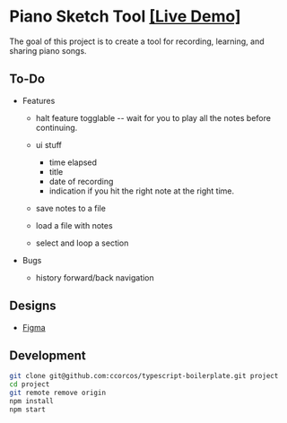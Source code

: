 # Piano Sketch Tool [[Live Demo]](https://ccorcos.github.io/piano-sketch-tool)

The goal of this project is to create a tool for recording, learning, and sharing piano songs.

## To-Do

- Features
	- halt feature togglable -- wait for you to play all the notes before continuing.

	- ui stuff
		- time elapsed
		- title
		- date of recording
		- indication if you hit the right note at the right time.

	- save notes to a file
	- load a file with notes

	- select and loop a section

- Bugs
	- history forward/back navigation

## Designs

- [Figma](https://www.figma.com/file/QfhKUMaUldqcE5I0DXtq3U/Piano-Sketch-Tool?node-id=0%3A1)

## Development

```sh
git clone git@github.com:ccorcos/typescript-boilerplate.git project
cd project
git remote remove origin
npm install
npm start
```
